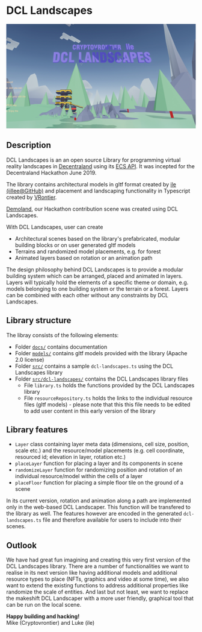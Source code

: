 # DCL Landscapes

![Cryptovrontier and Ile's DCL Landscapes](https://github.com/vrontier/assets/blob/master/dcl-landscapes/dcl-landscapes-demoland.jpg)

## Description
DCL Landscapes is an an open source Library for programming virtual reality landscapes in <a href="http://www.decentraland.org">Decentraland</a> using its <a href="https://github.com/decentraland/ecs-reference">ECS API</a>. 
It was incepted for the Decentraland Hackathon June 2019.

The library contains architectural models in gltf format created by <a href="https://github.com/iillee">ile (iillee@GitHub)</a> and placement and landscaping functionality in Typescript created by <a href="https://github.com/vrontier">VRontier</a>.

<a href="http://www.cryptoquest.io:8090">Demoland</a>, our Hackathon contribution scene was created using DCL Landscapes.

With DCL Landscapes, user can create 

* Architectural scenes based on the library's prefabricated, modular building blocks or on user generated gltf models
* Terrains and randomized model placements, e.g. for forest 
* Animated layers based on rotation or an animation path

The design philosophy behind  DCL Landscapes is to provide a modular building system which can be arranged, placed and animated in layers. Layers will typically hold the elements of a specific theme or domain, e.g. models belonging to one building system or the terrain or a forest. Layers can be combined with each other without any constraints by DCL Landscapes.   

## Library structure
The libray consists of the following elements:
* Folder <a href="https://github.com/vrontier/dcl-landscape-designer/tree/master/docs/">`docs/`</a> contains documentation
* Folder <a href="https://github.com/vrontier/dcl-landscape-designer/tree/master/models/">`models/`</a> contains gltf models provided with the library (Apache 2.0 license)
* Folder <a href="https://github.com/vrontier/dcl-landscape-designer/tree/master/src/">`src/`</a> contains a sample `dcl-landscapes.ts` using the DCL Landscapes library
* Folder <a href="https://github.com/vrontier/dcl-landscape-designer/tree/master/src/dcl-landscapes/">`src/dcl-landscapes/`</a> contains the DCL Landscapes library files
  * File `library.ts` holds the functions provided by the DCL Landscapes library
  * File `resourceRepository.ts` holds the links to the individual resource files (gltf models) - please note that this this file needs to be edited to add user content in this early version of the library

## Library features
* `Layer` class containing layer meta data (dimensions, cell size, position, scale etc.) and the resource/model placements (e.g. cell coordinate, resourced id; elevation in layer, rotation etc.)
* `placeLayer` function for placing a layer and its components in scene
* `randomizeLayer` function for randomizing position and rotation of an individual resource/model within the cells of a layer
* `placeFloor` function for placing a simple floor tile on the ground of a scene

In its current version, rotation and animation along a path are implemented only in the web-based DCL Landscaper. This function will be transfered to the library as well. The features however are encoded in the generated `dcl-landscapes.ts` file and therefore available for users to include into their scenes.

## Outlook
We have had great fun imagining and creating this very first version of the DCL Landscapes library. There are a number of functionalities we want to realise in its next version like having additional models and additional resource types to place (NFTs, graphics and video at some time), we also want to extend the existing functions to address additional properties like randomize the scale of entities. And last but not least, we want to replace the makeshift DCL Landscaper with a more user friendly, graphical tool that can be run on the local scene.   

**Happy building and hacking!**<br/>
Mike (Cryptovrontier) and Luke (ile)
